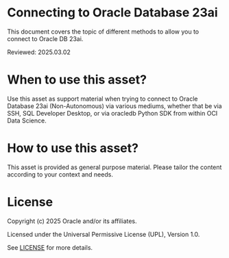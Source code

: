# Connecting to Oracle Database 23ai
 
This document covers the topic of different methods to allow you to connect to Oracle DB 23ai.

Reviewed: 2025.03.02
 

# When to use this asset?

Use this asset as support material when trying to connect to Oracle Database 23ai (Non-Autonomous) via various mediums, whether that be via SSH, SQL Developer Desktop, or via oracledb Python SDK from within OCI Data Science.


# How to use this asset?

This asset is provided as general purpose material. Please tailor the content according to your context and needs.


# License
 
Copyright (c) 2025 Oracle and/or its affiliates.
 
Licensed under the Universal Permissive License (UPL), Version 1.0.
 
See [LICENSE](https://github.com/oracle-devrel/technology-engineering/blob/main/LICENSE) for more details.
